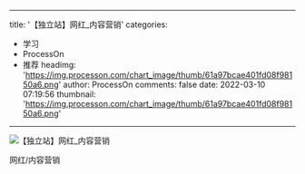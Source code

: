 
---
title: '【独立站】网红_内容营销'
categories: 
 - 学习
 - ProcessOn
 - 推荐
headimg: 'https://img.processon.com/chart_image/thumb/61a97bcae401fd08f98150a6.png'
author: ProcessOn
comments: false
date: 2022-03-10 07:19:56
thumbnail: 'https://img.processon.com/chart_image/thumb/61a97bcae401fd08f98150a6.png'
---

<div>   
<img class="thumb" alt="【独立站】网红_内容营销" src="https://img.processon.com/chart_image/thumb/61a97bcae401fd08f98150a6.png" referrerpolicy="no-referrer">
<p>网红/内容营销</p>  
</div>
            